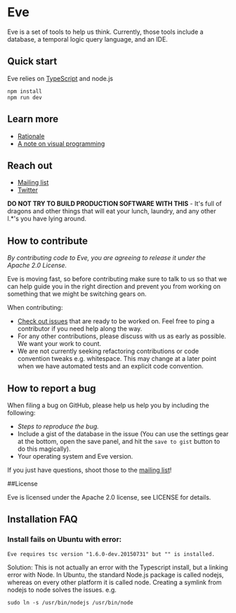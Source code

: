 # Eve

Eve is a set of tools to help us think. Currently, those tools include a database, a temporal logic query language, and an IDE.

## Quick start

Eve relies on [TypeScript](http://www.typescriptlang.org/) and node.js

```
npm install
npm run dev
```

## Learn more

* [Rationale](https://github.com/witheve/Eve/blob/master/design/rationale.md)
* [A note on visual programming](https://github.com/witheve/Eve/blob/master/design/visualProgramming.md)

## Reach out

* [Mailing list](https://groups.google.com/forum/#!forum/eve-talk)
* [Twitter](https://twitter.com/with_eve)

**DO NOT TRY TO BUILD PRODUCTION SOFTWARE WITH THIS** - It's full of dragons and other things that will eat your lunch, laundry, and any other l.*'s you have lying around.

## How to contribute

*By contributing code to Eve, you are agreeing to release it under the Apache 2.0 License.*

Eve is moving fast, so before contributing make sure to talk to us so that we can help guide you in the right direction and prevent you from working on something that we might be switching gears on.

When contributing:

* [Check out issues](https://github.com/witheve/Eve/labels/beginner) that are ready to be worked on. Feel free to ping a contributor if you need help along the way.
* For any other contributions, please discuss with us as early as possible. We want your work to count.
* We are not currently seeking refactoring contributions or code convention tweaks e.g. whitespace. This may change at a later point when we have automated tests and an explicit code convention.

## How to report a bug

When filing a bug on GitHub, please help us help you by including the following:

* *Steps to reproduce the bug.*
* Include a gist of the database in the issue (You can use the settings gear at the bottom, open the save panel, and hit the `save to gist` button to do this magically).
* Your operating system and Eve version.

If you just have questions, shoot those to the [mailing list](https://groups.google.com/forum/#!forum/eve-talk)!

##License

Eve is licensed under the Apache 2.0 license, see LICENSE for details.

## Installation FAQ

### Install fails on Ubuntu with error:
```
Eve requires tsc version "1.6.0-dev.20150731" but "" is installed.
```

Solution: This is not actually an error with the Typescript install, but a linking error with Node. In Ubuntu, the standard Node.js package is called nodejs, whereas on every other platform it is called node. Creating a symlink from nodejs to node solves the issues. e.g.
```
sudo ln -s /usr/bin/nodejs /usr/bin/node
```

